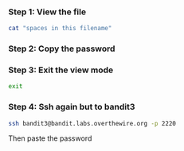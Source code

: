 ### Step 1: View the file

```bash
cat "spaces in this filename"
```

### Step 2: Copy the password

### Step 3: Exit the view mode

```bash
exit
```

### Step 4: Ssh again but to bandit3

```bash
ssh bandit3@bandit.labs.overthewire.org -p 2220
```

Then paste the password
